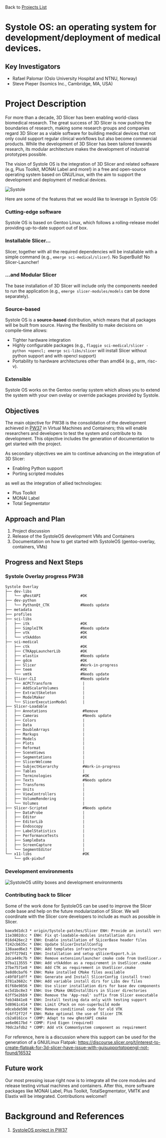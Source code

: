 Back to [Projects List](../../README.md#ProjectsList)

# Systole OS: an operating system for development/deployment of medical devices.

## Key Investigators

- Rafael Palomar (Oslo University Hospital and NTNU, Norway)
- Steve Pieper (Isomics Inc., Cambridge, MA, USA)

# Project Description

<!-- Add a short paragraph describing the project. -->

For more than a decade, 3D Slicer has been enabling world-class biomedical
research. The great success of 3D Slicer is now pushing the boundaries of
research, making some research groups and companies regard 3D Slicer as a viable
software for building medical devices that not only could support regular
clinical workflows but also become commercial products. While the development of
3D Slicer has been tailored towards research, its modular architecture makes the
development of industrial prototypes possible.

The vision of Systole OS is the integration of 3D Slicer and related software (e.g,
Plus Toolkit, MONAI Label and more!) in a free and open-source operating system
based on GNU/Linux, with the aim to support the development and deployment of
medical devices.

![Systole](systole.png)

Here are some of the features that we would like to leverage in
Systole OS:

### Cutting-edge software

Systole OS is based on Gentoo Linux, which follows a rolling-release model
providing up-to-date support out of box.

### Installable Slicer...

Slicer, together with all the required dependencies will be installable with a simple
command (e.g., `emerge sci-medical/slicer`). No SuperBuild! No Slicer-Launcher!

### ...and Modular Slicer

The base installation of 3D Slicer will include only the components needed to
run the application (e.g., `emerge slicer-modules/models` can be done
separately).

### Source-based

Systole OS is a **source-based** distribution, which means that all packages
will be built from source. Having the flexibility to make decisions on
compile-time allows:

   - Tighter hardware integration
   - Highly configurable packages (e.g., `flaggie sci-medical/slicer -python +opencl; emerge sci-libs/slicer` will install Slicer without python support and with opencl support)
   - Portability to hardware architectures other than amd64 (e.g., arm, risc-v).

### Extensible

Systole OS works on the Gentoo overlay system which allows you to extend the
system with your own ovelay or override packages provided by Systole.

## Objectives

The main objective for PW38 is the consolidation of the development achieved in [PW37](https://github.com/NA-MIC/ProjectWeek/tree/master/PW37_2022_Virtual/Projects/SystoleOS) in Virtual Machines and Containers; this will enable researchers and developers to test the system and contribute to its development. This objective includes the generation of documentation to get started with the project.

As secondary objectives we aim to continue advancing on the integration of 3D Slicer:

 - Enabling Python support
 - Porting scripted modules

as well as the integration of allied technologies:

 - Plus Toolkit
 - MONAI Label
 - Total Segmentator

## Approach and Plan

1. Project discussion
2. Release of the SystoleOS development VMs and Containers
2. Documentation on how to get started with SystoleOS (gentoo-overlay, containers, VMs)

## Progress and Next Steps

### Systole Overlay progress PW38

```txt
Systole Overlay
├── dev-libs
│   └── qRestAPI                  #OK
├── dev-python
│   └── PythonQt_CTK              #Needs update
├── metadata
├── profiles
├── sci-libs
│   ├── itk                       #OK
│   ├── SimpleITK                 #Needs update
│   ├── vtk                       #OK
│   └── vtkAddon                  #OK
├── sci-medical
│   ├── ctk                       #OK
│   ├── CTKAppLauncherLib         #OK
│   ├── elastix                   #Needs update
│   ├── gdcm                      #OK
│   ├── Slicer                    #Work-in-progress
│   ├── teem                      #OK
│   └── vmtk                      #Needs update
├── Slicer-CLI                    #Needs update
│   ├── ACPCTransform              |
│   ├── AddScalarVolumes           |
│   ├── ExtractSkeleton            |
│   ├── ModelMaker                 |
│   └── SlicerExecutionModel       |
├── Slicer-Loadable
│   ├── Annotations                #Remove
│   ├── Cameras                    #Needs update
│   ├── Colors                     |
│   ├── Data                       |
│   ├── DoubleArrays               |
│   ├── Markups                    |
│   ├── Models                     |
│   ├── Plots                      |
│   ├── Reformat                   |
│   ├── SceneViews                 |
│   ├── Segmentations              |
│   ├── SlicerWelcome              |
│   ├── SubjectHierarchy           #Work-in-progress
│   ├── Tables                     |
│   ├── Terminologies              #OK
│   ├── Texts                      #Needs update
│   ├── Transforms                 |
│   ├── Units                      |
│   ├── ViewControllers            |
│   ├── VolumeRendering            |
│   └── Volumes                    |
├── Slicer-Scripted                #Needs update
│   ├── DataProbe                  |
│   ├── Editor                     |
│   ├── EditorLib                  |
│   ├── Endoscopy                  |
│   ├── LabelStatistics            |
│   ├── PerformanceTests           |
│   ├── SampleData                 |
│   ├── ScreenCapture              |
│   └── SegmentEditor              |
└── x11-libs                       #OK
    └── gdk-pixbuf
```

### Development environments

![SystoleOS utility boxes and development environments](systoleos_dev_envs.png)

### Contributing back to Slicer

Some of the work done for SystoleOS can be used to improve the Slicer code base and help on the future modularization of Slicer. We will coordinate with the Slicer core developers to include as much as possible in Slicer.

```txt
baea9d1dc3 * origin/Systole-patches/Slicer ENH: Provide an install version ov vtkSlicerConfigure.h
11e3802dcc * ENH: Fix qt-loadable-modules installation dirs
016d426ec2 * ENH: Enable installation of SLicerBase header files
f242cb635c * ENH: Update SlicerInstallConfig
138aaed6e3 * ENH: Add templates infrastructure
de7ff279d1 * ENH: Installation and setup qSlicerExport.h.in
2dca449c7b * ENH: Remove extension/launcher cmake code from UseSlicer.cmake
97ba113555 * ENH: Add vtkAddon as a requirement in UseSlicer.cmake
27be7571e8 * ENH: Add CTK as requirement in UseSlicer.cmake
3e8d0cbaf6 * ENH: Make installed CMake files available
c49f8f1dff * ENH: Generate and Install SlicerConfig (install tree)
3781a3682c * ENH: Add variable install dirs for Libs dev files
01f68e9856 * ENH: Use slicer installation dirs for base dev components
ec5d1bc8e3 * ENH: Use CMake GNUInstallDirs in Slicer directories
63ff5e26b9 * ENH: Remove the 'App-real' suffix from Slicer executable
feb34841e8 * ENH: Install testing data only with testing support
5d8961c414 * ENH: Limit CPack on non-superbuild mode
e0cebde590 * ENH: Remove conditional code for old VTK
fc6ff2f72f * ENH: Make optional the use of Slicer ITK
cb2a0161ce * COMP: Adapt to new qRestAPI cmake
ae6e0617bd * COMP: Find Eigen (required)
70dc2afdb2 * COMP: Add vtk CommonSystem component as requirement
```

For reference, here is a discussion where this support can be used for the generation of a GNU/Linux Flatpak: https://discourse.slicer.org/t/interest-to-create-flatpak-for-3d-slicer-have-issue-with-guisupportqtopengl-not-found/16532

## Future work

Our most pressing issue right now is to integrate all the core modules and release testing virtual machines and containers. After this, more software packages like MONAI Label, Plus Toolkit, TotalSegmentator, VMTK and Elastix will be integrated. Contributions welcome!!

# Background and References
1. [SystoleOS project in PW37](https://github.com/NA-MIC/ProjectWeek/tree/master/PW37_2022_Virtual/Projects/SystoleOS)

<!-- If you developed any software, include link to the source code repository. If possible, also add links to sample data, and to any relevant publications. -->
